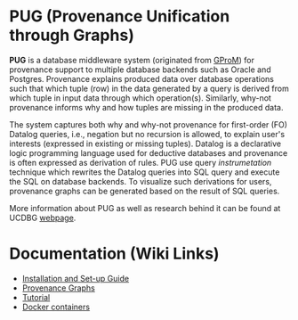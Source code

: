 <!-- [![analytics](http://www.google-analytics.com/collect?v=1&t=pageview&_s=1&dl=https%3A%2F%2Fgithub.com%2FIITDBGroup%2Fgprom%2Fmain&_u=MAC~&cid=123456789&tid=UA-92255635-2)]()
[![Build Status](https://travis-ci.org/IITDBGroup/gprom.svg?branch=master)](https://travis-ci.org/IITDBGroup/gprom)
 -->

# PUG (Provenance Unification through Graphs)

**PUG** is a database middleware system (originated from [GProM](https://github.com/IITDBGroup/PUG)) for provenance support to multiple database backends such as Oracle and Postgres. Provenance explains produced data over database operations such that which tuple (row) in the data generated by a query is derived from which tuple in input data through which operation(s). Similarly, why-not provenance informs why and how tuples are missing in the produced data. 

The system captures both why and why-not provenance for first-order (FO) Datalog queries, i.e., negation but no recursion is allowed, to explain user's interests (expressed in existing or missing tuples). Datalog is a declarative logic programming language used for deductive databases and provenance is often expressed as derivation of rules. PUG use query *instrumetation* technique which rewrites the Datalog queries into SQL query and execute the SQL on database backends. To visualize such derivations for users, provenance graphs can be generated based on the result of SQL queries. 

More information about PUG as well as research behind it can be found at UCDBG [webpage](https://sites.google.com/view/ucdbg). 

<!-- GProM provides an interactive shell `gprom`, a C library `libgprom`, and a JDBC driver. -->

<!-- 
# Online Demos

* [Online Demo for PUG Provenance Graph Explorer](http://ec2-18-218-236-30.us-east-2.compute.amazonaws.com:5000/)
 -->

# Documentation (Wiki Links)

* [Installation and Set-up Guide](https://github.com/UCDBG/PUG/wiki/installation)
* [Provenance Graphs](https://github.com/UCDBG/PUG/wiki/provenancegraphs)
* [Tutorial](https://github.com/UCDBG/PUG/wiki/tutorial)
* [Docker containers](https://github.com/UCDBG/PUG/wiki/docker)

<!-- 
# Features

+ Flexible on-demand provenance capture and querying for SQL queries using language-level instrumentation, i.e., by running SQL queries.
+ Retroactive provenance capture for transactions using reenactment. Notably, our approach requires no changes to the transactional workload and underlying DBMS
+ Produce provenance graphs for Datalog queries that explain why (provenance) or why-not (missing answers) a tuple is in the result of a Datalog query
+ Heuristic and cost-based optimization for queries instrumented for provenance capture
+ Export of database provenance into the WWW PROV standard format
 -->